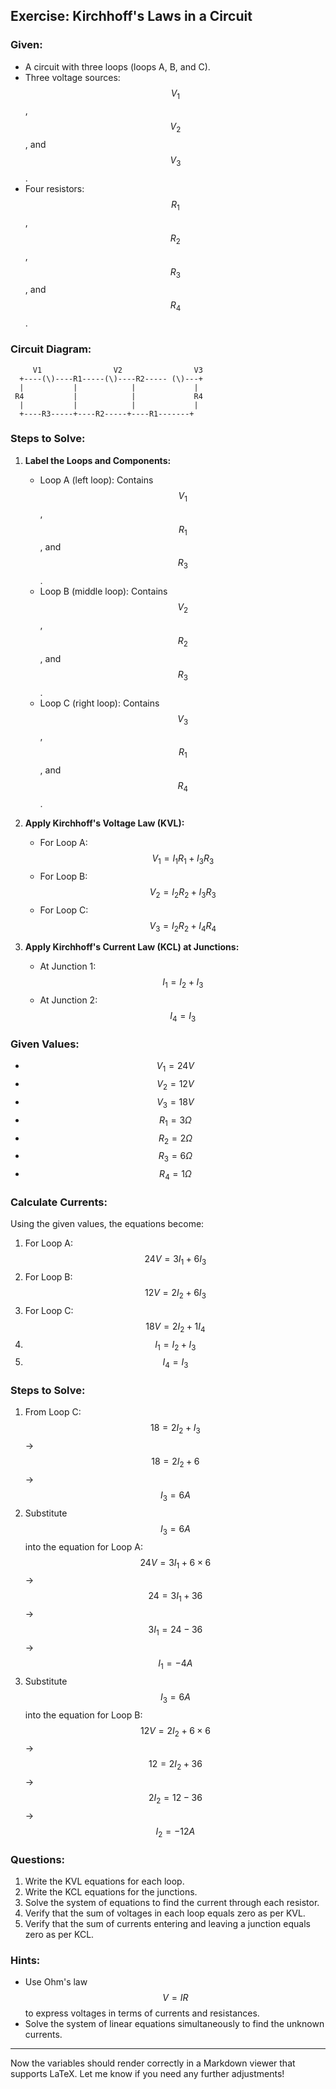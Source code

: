 ## Exercise: Kirchhoff's Laws in a Circuit

### Given:
- A circuit with three loops (loops A, B, and C).
- Three voltage sources: $$V_1$$, $$V_2$$, and $$V_3$$.
- Four resistors: $$R_1$$, $$R_2$$, $$R_3$$, and $$R_4$$.

### Circuit Diagram:
```
     V1                V2                V3
  +----(\)----R1-----(\)----R2----- (\)---+
  |           |            |             |
 R4           |            |             R4
  |           |            |             |
  +----R3-----+----R2-----+----R1-------+
```

### Steps to Solve:

1. **Label the Loops and Components:**
   - Loop A (left loop): Contains $$V_1$$, $$R_1$$, and $$R_3$$.
   - Loop B (middle loop): Contains $$V_2$$, $$R_2$$, and $$R_3$$.
   - Loop C (right loop): Contains $$V_3$$, $$R_1$$, and $$R_4$$.

2. **Apply Kirchhoff's Voltage Law (KVL):**
   - For Loop A: $$V_1 = I_1 R_1 + I_3 R_3$$
   - For Loop B: $$V_2 = I_2 R_2 + I_3 R_3$$
   - For Loop C: $$V_3 = I_2 R_2 + I_4 R_4$$

3. **Apply Kirchhoff's Current Law (KCL) at Junctions:**
   - At Junction 1: $$I_1 = I_2 + I_3$$
   - At Junction 2: $$I_4 = I_3$$

### Given Values:
- $$V_1 = 24V$$
- $$V_2 = 12V$$
- $$V_3 = 18V$$
- $$R_1 = 3\Omega$$
- $$R_2 = 2\Omega$$
- $$R_3 = 6\Omega$$
- $$R_4 = 1\Omega$$

### Calculate Currents:
Using the given values, the equations become:
1. For Loop A: $$24V = 3I_1 + 6I_3$$
2. For Loop B: $$12V = 2I_2 + 6I_3$$
3. For Loop C: $$18V = 2I_2 + 1I_4$$
4. $$I_1 = I_2 + I_3$$
5. $$I_4 = I_3$$

### Steps to Solve:
1. From Loop C: $$18 = 2I_2 + I_3$$ -> $$18 = 2I_2 + 6$$ -> $$I_3 = 6A$$
2. Substitute $$I_3 = 6A$$ into the equation for Loop A: $$24V = 3I_1 + 6 \times 6$$ -> $$24 = 3I_1 + 36$$ -> $$3I_1 = 24 - 36$$ -> $$I_1 = -4A$$
3. Substitute $$I_3 = 6A$$ into the equation for Loop B: $$12V = 2I_2 + 6 \times 6$$ -> $$12 = 2I_2 + 36$$ -> $$2I_2 = 12 - 36$$ -> $$I_2 = -12A$$

### Questions:
1. Write the KVL equations for each loop.
2. Write the KCL equations for the junctions.
3. Solve the system of equations to find the current through each resistor.
4. Verify that the sum of voltages in each loop equals zero as per KVL.
5. Verify that the sum of currents entering and leaving a junction equals zero as per KCL.

### Hints:
- Use Ohm's law $$V = IR$$ to express voltages in terms of currents and resistances.
- Solve the system of linear equations simultaneously to find the unknown currents.

---

Now the variables should render correctly in a Markdown viewer that supports LaTeX. Let me know if you need any further adjustments!
